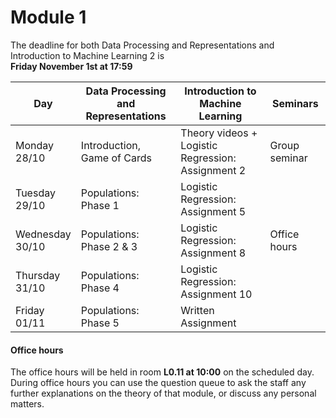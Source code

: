 
# Module 1

The deadline for both Data Processing and Representations and Introduction to Machine Learning 2 is<br>**Friday November 1st at 17:59**

| Day                | Data Processing<br>and Representations | Introduction to<br>Machine Learning | Seminars          |
| ------------------ | ---------------------------- | ----------------------------------- | --------------------------- |
| Monday<br>28/10    | Introduction, Game of Cards  | Theory videos +<br>Logistic Regression: Assignment 2 | Group seminar|
| Tuesday<br>29/10   | Populations: Phase 1         | Logistic Regression: Assignment 5   |                             |
| Wednesday<br>30/10 | Populations: Phase 2 & 3     | Logistic Regression: Assignment 8   | Office hours                |
| Thursday<br>31/10  | Populations: Phase 4         | Logistic Regression: Assignment 10  |                             |
| Friday<br>01/11    | Populations: Phase 5         | Written Assignment                  |                             |



#### Office hours

The office hours will be held in room **L0.11 at 10:00** on the scheduled day. During office hours you can use the question queue to ask the staff any further explanations on the theory of that module, or discuss any personal matters.

